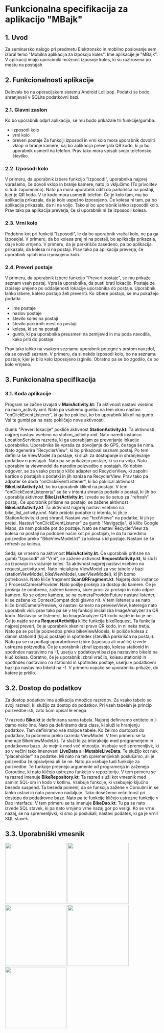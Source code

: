 # Funkcionalna specifikacija za aplikacijo "MBajk"

## 1. Uvod

Za seminarsko nalogo pri predmetu Elektronsko in mobilno poslovanje sem izbral temo "Mobilna aplikacija za izposojo koles". Ime aplikacije je "MBajk".
V aplikaciji imajo uporabniki možnost izposoje koles, ki so raztrosena po mestu na postajah.

## 2. Funkcionalnosti aplikacije

Delovala bo na operacijskem sistemu Android Lollipop. Podatki se bodo shranjevali v SQLite podatkovni bazi.

### 2.1. Glavni zaslon

Ko bo uporabnik odprl aplikacijo, se mu bodo prikazale tri funkcije/gumba:

- izposodi kolo
- vrni kolo
- preveri postaje
  Za funkciji izposodi in vrni kolo mora uporabnik dovoliti vklop in branje kamere, saj bo aplikacija preverjala QR kodo, ki jo bo uporabnik usmeril na telefon. Prav tako mora vpisati svojo telefonsko številko.

### 2.2. Izposodi kolo

V primeru, da uporabnik izbere funkcijo "Izposodi", uporabnika najprej vprašamo, če dovoli vklop in branje kamere, nato jo vključimo (To privolitev si tudi zapomnimo). Nato pa mora uporabnik oditi do parkirišča na postaji, kjer je QR koda. V to kodo mora usmeriti telefon. Če je kolo tam, mu bo aplikacija prikazala, da je kolo uspešno izposojeno. Če kolesa ni tam, pa bo aplikacija prikazala, da ni na voljo. Tako si bo uporabnik lahko izposodil kolo. Prav tako pa aplikacija preverja, če si uporabnik ni že izposodil kolesa.

### 2.3. Vrni kolo

Podobno kot pri funkciji "Izposodi", le da bo uporabnik vračal kolo, ne pa ga izposojal. V primeru, da bo kolesa prej ni na postaji, bo aplikacija prikazala, da je kolo vrnjeno. V primeru, da je parkirišče zasedeno, pa bo aplikacija prikazala, da kolesa ni na postaji. Prav tako pa aplikacija preverja, če uporabnik sploh ima izposojeno kolo.

### 2.4. Preveri postaje

V primeru, da uporabnik izbere funkcijo "Preveri postaje", se mu prikaže seznam vseh postaj. Vpraša uporabnika, da pusti brati lokacijo. Postaje ze izpišejo urejeno po oddaljenosti lokacije uporabnika do postaje. Uporabnik lahko izbere, katero postajo želi preveriti. Ko izbere postajo, se mu pokažejo podatki:

- ime postaje
- naslov postaje
- število koles na postaji
- število parkirnih mest na postaji
- kolesa, ki so na postaji
- gumb, ki pa uporabnika preusmeri na zemljevid in mu poda navodila, kako priti do postaje

Prav tako lahko na vsakem seznamu uporabnik potegne s prstom navzdol, da se osveži seznam. V primeru, da si nekdo izposodi kolo, bo na seznamu postaje, kjer je bilo kolo izposojeno izginilo. Obratno pa se bo zgodilo, če bo kolo vrnjeno.

## 3. Funkcionalna specifikacija

### 3.1. Koda aplikacije

Program se začne izvajati v **MainActivity.kt**:
Ta aktivnost nastavi vsebino na main_activity.xml. Nato pa vsakemu gumbu na tem oknu nastavi "onClickEventListener", ki ga bo poklical, ko bo uporabnik kliknil na gumb. Vsi te gumbi pa na nato pokličejo nove aktivnosti.

Gumb "Preveri lokacije" pokliče aktivnost **StationActivity.kt**:
Ta aktivnosti najprej nastavi vsebino na station_activity.xml. Nato naredi instanco LocationServices razreda, ki ga uporabljam za preverjanje lokacije uporabnika. Uporabnika še vpraša za dovoljenje do GPS, če tega še nima.
Nato zgenerira "RecyclerView", ki bo prikazoval seznam postaj. Po tem definira še ViewModel za postaje, ki služi za dostopanje in shranjevanje podatkov o postajah. Nato pa se prikažejo postaje, ki so na voljo. Nato uporabim ta viewmodel da naredim poizvedbo o postajah. Ko dobim odgovor, se za vsako postajo kliče adapter od RecyclerView, ki zapolni kartice o postajah s podatki in jih naniza na RecyclerView. Prav tako pa adpater še doda "onClickEventListener", ki bo poklical aktivnost **BikeListActivity.kt**, ko bo uporabnik kliknil na postajo. V tem "onClickEventListenerju" se še v intentu shranijo podatki o postaji, ki jih bo uporabila aktivnost **BikeListActivity.kt**.
Izvede se še setup za "refresh" postaj.
Če uporabnik pritisne na postajo, se zažene aktivnost **BikeListActivity.kt**:
Ta aktivnost najprej nastavi vsebino na bike_list_activity.xml. Nato pridobi podatke iz intenta, ki jih je StationActivity.kt prej shranil. Nastavi vse "textViewe" na podatke, ki jih je prejel. Nastavi "onClickEventListener" za gumb "Navigacija", ki kliče Google Maps, da nam pokaže pot do postaje.
Nato se nastavi RecyclerView za kolesa na postaji na podoben način kot pri postajah, le da tu naredimo poizvedbo preko "BikeViewModel.kt" za kolesa s id postaje. Nastavi se še refresh za kolesa.

Sedaj se vrnemo na aktivnost **MainActivity.kt**. Če uporabnik pritisne na gumb "Izposodi" ali "Vrni", se zažene aktivnost **RequestActivity.kt**, ki služi za izposojo in vračanje koles:
Ta aktivnost najprej nastavi vsebino na request_activity.xml. Nato inicializira ViewModel za vse tabele v bazi (stationViewModel, bikeViewModel, userViewModel), ki jih bomo potrebovali. Nato kliče fragment **ScanQRFragment.kt**:
Najprej dobi instanco z ProcessCameraProvider. Nato pošlje prošnjo za dostop do kamere. Če je prošnja že odobrena, zažene kamero, sicer prosi za prošnjo in nato odpre kamero.
Ko se odpre kamera, se na cameraProviderFuture nastavi listener, ki se zažene ko ContextCompat dobi glavno nit. V tem listenerju se nato kliče bindCameraPreview, ki nastavi kamero na previewView, katerega nato uporabnik vidi. prav tako pa se v tej funkciji inicializira ImageAnalyzer za QR kodo. Nastavijo se listenerji, ko ImageAnalyzer QR kodo najde in ko je ne. Če jo najde se na **RequestActivitiju** kliče funkcija bikeRequest. Ta funkcija najprej preveri, če je uporabnik skeniral pravo QR kodo, in ni neka tretja. Nato pa se pošlje poizvedba preko bikeViewModela, ki poišče kolesa z danim stationId (ključ postaje) in spotIndex (številka parkirišča na postaji). Nato pa se na podlagi uporabnikove izbire (izposoja ali vračilo) izvede ustrezna poizvedba.
Če je uporabnik izbral izposojo, kolesu stationId in spotIndex nastavimo na -1, userju v podatkovni bazi pa nastavimo bikeId na kluč kolesa.
Obratno, če je uporabnik izbral vračilo, kolesu stationId in spotIndex nastavimo na stationId in spotIndex postaje, userju v podatkovni bazi pa nastavimo bikeId na -1.
V primeru napake se uporabniku prikaže, do katere je prišlo.

## 3.2. Dostop do podatkov

Za dostop podatkov ima aplikacija množico razredov. Za vsako tabelo so svoji razredi, ki služijo za dostop do podatkov. Pri vseh tabelah je princip poizvedbe isti, zato bom opisal le enega.

V razredu **Bike.kt** je definirana sama tabela. Najprej definiramo entiteto in ji damo neko ime. Nato pa definiramo data class, ki služi le hranjenju podatkov. Tam definiramo vse stolpce tabele.
Ko želimo dostopati do podatkov, to počnemo preko razreda ViewModel. V tem primeru se ta imenuje BikeViewModel.kt. Ta služi le za interakcijo med programerjem in podatkovno bazo. Je mejnik med več nitnostjo. Vsebuje več spremenljivk, ki so v večini tako imenovani **LiveData** ali **MutableLiveData**. Te služijo kot nek "placeholder" za podatke. Mi nato na teh spremenljivkah poslušamo, ali je poizvedba že opravljena ali še ne. Nato pa vsebuje tudi funkcije za poizvedbe. Te funkcije prejmejo argumente od programerja in zaženejo Coroutine, ki nato kličejo ustrezno funkcijo v repozitoriju.
V tem primeru se ta razred imenuje **BikeRepository.kt**:
Ta razred služi kot vmesnik med samim SQL-om in kodo v kotlinu. Vsebuje funkcije, ki vsebujejo ključno besedo suspend. Ta beseda pomeni, da se funkcija zažene v Coroutini in se lahko ustavi in nato ponovno nadaljuje. Tako dosežemo večnitnost pri dostopu do podatkovne baze. Nato pa te funkcije kličejo ustrezne funkcije v Dao interfacu. V tem primeru se ta imenuje **BikeDao.kt**:
Tu pa se nato izvede SQL stavek, ki pa nato vrnjeno vrne nazaj gor po verigi. Ko se vrne nazaj, se na spremenljivki, ki smo jo poslušali, nastavi podatek, ki ga je vrnil SQL stavek.

## 3.3. Uporabniški vmesnik

<img src="report_imgs/Screenshot_20230107-220444.jpg" width="200px">
<img src="report_imgs/Screenshot_20230107-220451.jpg" width="200px">
<img src="report_imgs/Screenshot_20230107-220509.jpg" width="200px">
<img src="report_imgs/Screenshot_20230107-220757.jpg" width="200px">
<img src="report_imgs/Screenshot_20230107-220853.jpg" width="200px">